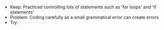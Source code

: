- Keep: Practiced controlling lots of statements such as 'for loops' and 'if statements'
- Problem: Coding carefully as a small grammatical error can create errors
- Try: 
